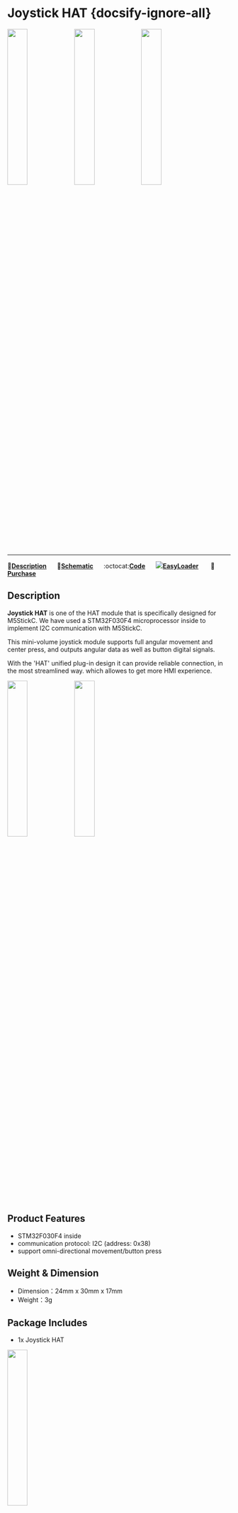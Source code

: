 # Joystick HAT {docsify-ignore-all}

<img src="assets\img\product_pics\hat\joystick_hat\joystick_hat_01.jpg" width="30%"><img src="assets\img\product_pics\hat\joystick_hat\joystick_hat_02.jpg" width="30%"><img src="assets\img\product_pics\hat\joystick_hat\joystick_hat_03.jpg" width="30%">

***

:memo:**[Description](#Description)**&nbsp;&nbsp;&nbsp;&nbsp;&nbsp;&nbsp;:electric_plug:**[Schematic](#Schematic)**&nbsp;&nbsp;&nbsp;&nbsp;&nbsp;&nbsp;:octocat:**[Code](#Code)**&nbsp;&nbsp;&nbsp;&nbsp;&nbsp;&nbsp;<img src="https://m5stack.oss-cn-shenzhen.aliyuncs.com/image/EasyLoader_M5StickC_logo_min.png">**[EasyLoader](#EasyLoader)** &nbsp;&nbsp;&nbsp;&nbsp;&nbsp;&nbsp;🛒**[Purchase](https://m5stack.com/products/m5stickc-joystick-hat)**

## Description

**Joystick HAT** is one of the HAT module that is specifically designed for M5StickC. We have used a STM32F030F4 microprocessor inside to implement I2C communication with M5StickC.

This mini-volume joystick module supports full angular movement and center press, and outputs angular data as well as button digital signals.

With the 'HAT' unified plug-in design it can provide reliable connection, in the most streamlined way. which allowes to get more HMI experience.

<img src="assets\img\product_pics\hat\joystick_hat\joystick_hat_04.jpg" width="30%"><img src="assets\img\product_pics\hat\joystick_hat\joystick_hat_05.jpg" width="30%">

## Product Features

- STM32F030F4 inside 
- communication protocol: I2C (address: 0x38)
- support omni-directional movement/button press

## Weight & Dimension

- Dimension：24mm x 30mm x 17mm
- Weight：3g

## Package Includes

- 1x Joystick HAT

<img src="assets\img\product_pics\hat\joystick_hat\joystick_hat_06.jpg" width="30%">

## Application

- Game Handle
- Wireless Joystick Device

## Communication protocol

<mark>I2C address: 0x38</mark>

Register:

0x01 Read only 4 bytes, single axis value 0 ~ 4096

`0: low 8 bits of raw data on X-axis`

`1: high 8 bits of raw data on X-axis`

`2: low 8 bits of raw data on Y-axis`

`3: high 8 bits of raw data on Y-axis`

0x02 only read 3 bytes

`0: x-axis data after transform ( -127 ~ 127)`

`1: y-axis data after transform ( -127 ~ 127)`

`2: 0 or 1 (press down 0, release 1).

0x03 only write 1 bytes

`0x00: Normal mode`

`0x01: Central spot set 0`

`0x02: Maximum Calibration (Require manually rotate the joystick to get the maximum value).`

`0x03: Save central spot and Maximum Calibration value to flash, and go to Normal Mode after finish.`

> Joystick calibration method：First i2c writes register 0x03 and then sends 0x02, the joystick is rotated several times around the top, bottom, left and right, and then 0x03 is saved in register 0x03.

## Schematic

<img src="assets\img\product_pics\hat\joystick_hat\joystick_hat_07.jpg" width="60%">

## EasyLoader

<img src="https://m5stack.oss-cn-shenzhen.aliyuncs.com/image/EasyLoader_M5StickC_logo.png" width="100px" style="margin-top:20px">

<a href="https://m5stack.oss-cn-shenzhen.aliyuncs.com/EasyLoader/HAT/Joystick/EasyLoader_Joystick_HAT.exe"><button type="button" class="btn btn-primary">click to download EasyLoader</button></a>

>1.EasyLoader is a simple and fast program burner. Every product page in EasyLoader provides a product-related case program. It can be burned to the master through simple steps, and a series of function verification can be performed.(**Currently EasyLoader is only available for Windows OS**)

>2. After downloading the software, double-click to run the application, connect the M5 device to the computer through the data cable, select the port parameters, click **"Burn"** to start burning. (**For M5StickC burning, please Set the baud rate to 750000 or 115200**)

## Code

- **UIFlow**

<img src="assets\img\product_pics\hat\joystick_hat\joystick.png" width="60%">

- **Arduino**

To get complete code, please click [here](https://github.com/m5stack/M5-ProductExampleCodes/tree/master/Hat/hat-joystick/Arduino/Joystick_hat)

## Pin Map

<table>
 <tr><td>M5StickC</td><td>GPIO0</td><td>GPIO26</td><td>3.3V</td><td>GND</td></tr>
 <tr><td>Joystick HAT</td><td>SDA</td><td>SCL</td><td>3.3V</td><td>GND</td></tr>
</table>

## Video

<video class="video_size" controls>
    <source src="https://m5stack.oss-cn-shenzhen.aliyuncs.com/video/Product_example_video/HAT/Joystick_HAT.mp4" type="video/mp4">
</video>